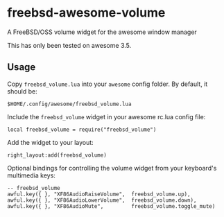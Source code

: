 # freebsd-awesome-volume
A FreeBSD/OSS volume widget for the awesome window manager

This has only been tested on awesome 3.5.

## Usage

Copy `freebsd_volume.lua` into your `awesome` config folder.
By default, it should be:

    $HOME/.config/awesome/freebsd_volume.lua

Include the `freebsd_volume` widget in your awesome rc.lua config file:

    local freebsd_volume = require("freebsd_volume")

Add the widget to your layout:

    right_layout:add(freebsd_volume)

Optional bindings for controlling the volume widget from your keyboard's multimedia keys:

```
-- freebsd_volume
awful.key({ }, "XF86AudioRaiseVolume",  freebsd_volume.up),
awful.key({ }, "XF86AudioLowerVolume",  freebsd_volume.down),
awful.key({ }, "XF86AudioMute",         freebsd_volume.toggle_mute)
```
